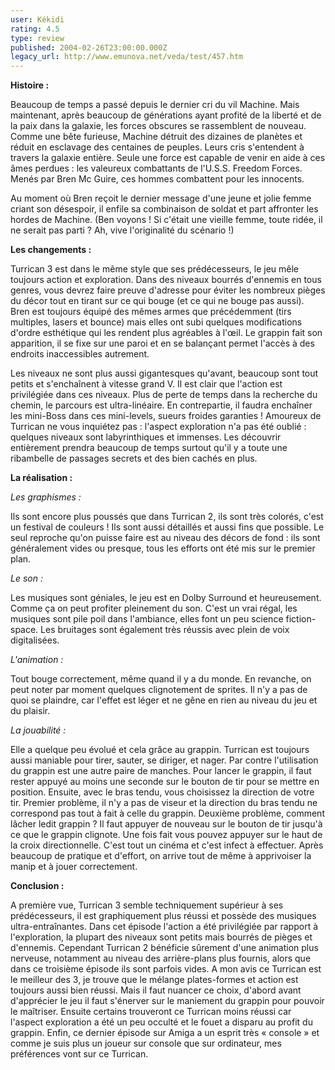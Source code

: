 ```yaml
---
user: Kékidi
rating: 4.5
type: review
published: 2004-02-26T23:00:00.000Z
legacy_url: http://www.emunova.net/veda/test/457.htm
---
```

**Histoire :**  

Beaucoup de temps a passé depuis le dernier cri du vil Machine. Mais maintenant, après beaucoup de générations ayant profité de la liberté et de la paix dans la galaxie, les forces obscures se rassemblent de nouveau. Comme une bête furieuse, Machine détruit des dizaines de planètes et réduit en esclavage des centaines de peuples. Leurs cris s'entendent à travers la galaxie entière. Seule une force est capable de venir en aide à ces âmes perdues : les valeureux combattants de l'U.S.S. Freedom Forces. Menés par Bren Mc Guire, ces hommes combattent pour les innocents.  

Au moment où Bren reçoit le dernier message d'une jeune et jolie femme criant son désespoir, il enfile sa combinaison de soldat et part affronter les hordes de Machine. (Ben voyons ! Si c'était une vieille femme, toute ridée, il ne serait pas parti ? Ah, vive l'originalité du scénario !)  

  

**Les changements :**  

Turrican 3 est dans le même style que ses prédécesseurs, le jeu mêle toujours action et exploration. Dans des niveaux bourrés d'ennemis en tous genres, vous devrez faire preuve d'adresse pour éviter les nombreux pièges du décor tout en tirant sur ce qui bouge (et ce qui ne bouge pas aussi). Bren est toujours équipé des mêmes armes que précédemment (tirs multiples, lasers et bounce) mais elles ont subi quelques modifications d'ordre esthétique qui les rendent plus agréables à l'œil. Le grappin fait son apparition, il se fixe sur une paroi et en se balançant permet l'accès à des endroits inaccessibles autrement.  

Les niveaux ne sont plus aussi gigantesques qu'avant, beaucoup sont tout petits et s'enchaînent à vitesse grand V. Il est clair que l'action est privilégiée dans ces niveaux. Plus de perte de temps dans la recherche du chemin, le parcours est ultra-linéaire. En contrepartie, il faudra enchaîner les mini-Boss dans ces mini-levels, sueurs froides garanties ! Amoureux de Turrican ne vous inquiétez pas : l'aspect exploration n'a pas été oublié : quelques niveaux sont labyrinthiques et immenses. Les découvrir entièrement prendra beaucoup de temps surtout qu'il y a toute une ribambelle de passages secrets et des bien cachés en plus.  

  

**La réalisation :**  

_Les graphismes :_  

Ils sont encore plus poussés que dans Turrican 2, ils sont très colorés, c'est un festival de couleurs ! Ils sont aussi détaillés et aussi fins que possible. Le seul reproche qu'on puisse faire est au niveau des décors de fond : ils sont généralement vides ou presque, tous les efforts ont été mis sur le premier plan.  

  

_Le son :_  

Les musiques sont géniales, le jeu est en Dolby Surround et heureusement. Comme ça on peut profiter pleinement du son. C'est un vrai régal, les musiques sont pile poil dans l'ambiance, elles font un peu science fiction-space. Les bruitages sont également très réussis avec plein de voix digitalisées.  

  

_L'animation :_  

Tout bouge correctement, même quand il y a du monde. En revanche, on peut noter par moment quelques clignotement de sprites. Il n'y a pas de quoi se plaindre, car l'effet est léger et ne gêne en rien au niveau du jeu et du plaisir.  

  

_La jouabilité :_  

Elle a quelque peu évolué et cela grâce au grappin. Turrican est toujours aussi maniable pour tirer, sauter, se diriger, et nager. Par contre l'utilisation du grappin est une autre paire de manches. Pour lancer le grappin, il faut rester appuyé au moins une seconde sur le bouton de tir pour se mettre en position. Ensuite, avec le bras tendu, vous choisissez la direction de votre tir. Premier problème, il n'y a pas de viseur et la direction du bras tendu ne correspond pas tout à fait à celle du grappin. Deuxième problème, comment lâcher ledit grappin ? Il faut appuyer de nouveau sur le bouton de tir jusqu'à ce que le grappin clignote. Une fois fait vous pouvez appuyer sur le haut de la croix directionnelle. C'est tout un cinéma et c'est infect à effectuer. Après beaucoup de pratique et d'effort, on arrive tout de même à apprivoiser la manip et à jouer correctement.  

  

**Conclusion :**  

A première vue, Turrican 3 semble techniquement supérieur à ses prédécesseurs, il est graphiquement plus réussi et possède des musiques ultra-entraînantes. Dans cet épisode l'action a été privilégiée par rapport à l'exploration, la plupart des niveaux sont petits mais bourrés de pièges et d'ennemis. Cependant Turrican 2 bénéficie sûrement d'une animation plus nerveuse, notamment au niveau des arrière-plans plus fournis, alors que dans ce troisième épisode ils sont parfois vides. A mon avis ce Turrican est le meilleur des 3, je trouve que le mélange plates-formes et action est toujours aussi bien réussi. Mais il faut nuancer ce choix, d'abord avant d'apprécier le jeu il faut s'énerver sur le maniement du grappin pour pouvoir le maîtriser. Ensuite certains trouveront ce Turrican moins réussi car l'aspect exploration a été un peu occulté et le fouet a disparu au profit du grappin. Enfin, ce dernier épisode sur Amiga a un esprit très « console » et comme je suis plus un joueur sur console que sur ordinateur, mes préférences vont sur ce Turrican.
